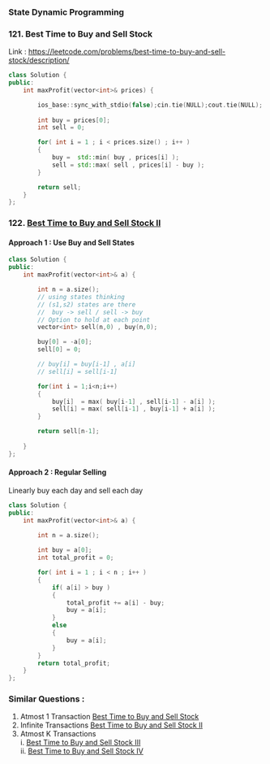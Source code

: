 ### State Dynamic Programming


### 121. Best Time to Buy and Sell Stock
Link : https://leetcode.com/problems/best-time-to-buy-and-sell-stock/description/

```cpp
class Solution {
public:
    int maxProfit(vector<int>& prices) {

        ios_base::sync_with_stdio(false);cin.tie(NULL);cout.tie(NULL);
        
        int buy = prices[0]; 
        int sell = 0;

        for( int i = 1 ; i < prices.size() ; i++ )
        {
            buy =  std::min( buy , prices[i] );
            sell = std::max( sell , prices[i] - buy );
        }

        return sell;
    }
};
```
### 122. [Best Time to Buy and Sell Stock II](https://leetcode.com/problems/best-time-to-buy-and-sell-stock-ii/) 

#### Approach 1 : Use Buy and Sell States
```cpp
class Solution {
public:
    int maxProfit(vector<int>& a) {

        int n = a.size();
        // using states thinking
        // (s1,s2) states are there 
        //  buy -> sell / sell -> buy
        // Option to hold at each point
        vector<int> sell(n,0) , buy(n,0);

        buy[0] = -a[0];
        sell[0] = 0;

        // buy[i] = buy[i-1] , a[i]
        // sell[i] = sell[i-1] 

        for(int i = 1;i<n;i++)
        {
            buy[i]  = max( buy[i-1] , sell[i-1] - a[i] );
            sell[i] = max( sell[i-1] , buy[i-1] + a[i] );
        }

        return sell[n-1];
        
    }
};
```

#### Approach 2 : Regular Selling
Linearly buy each day and sell each day

```cpp
class Solution {
public:
    int maxProfit(vector<int>& a) {

        int n = a.size();
        
        int buy = a[0];
        int total_profit = 0;

        for( int i = 1 ; i < n ; i++ )
        {
            if( a[i] > buy )
            {
                total_profit += a[i] - buy;
                buy = a[i];
            }
            else
            {
                buy = a[i];
            }
        }
        return total_profit;
    }
};
```
 

### Similar Questions :

1. Atmost 1 Transaction [Best Time to Buy and Sell Stock](https://leetcode.com/problems/best-time-to-buy-and-sell-stock/) 
2. Infinite Transactions [Best Time to Buy and Sell Stock II](https://leetcode.com/problems/best-time-to-buy-and-sell-stock-ii/) 
3. Atmost K Transactions  
    i. [Best Time to Buy and Sell Stock III](https://leetcode.com/problems/best-time-to-buy-and-sell-stock-iii/)   
    ii. [Best Time to Buy and Sell Stock IV](https://leetcode.com/problems/best-time-to-buy-and-sell-stock-iv/) 



